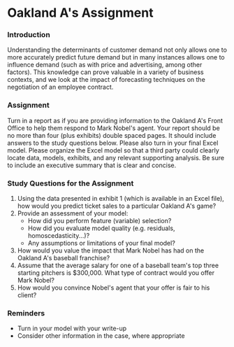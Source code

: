 # Oakland A's Assignment
### Introduction
Understanding the determinants of customer demand not only allows one to more accurately predict future demand but in many instances allows one to influence demand (such as with price and advertising, among other factors). This knowledge can prove valuable in a variety of business contexts, and we look at the impact of forecasting techniques on the negotiation of an employee contract.

### Assignment
Turn in a report as if you are providing information to the Oakland A's Front Office to help them respond to Mark Nobel's agent. Your report should be no more than four (plus exhibits) double spaced pages. It should include answers to the study questions below. Please also turn in your final Excel model. Please organize the Excel model so that a third party could clearly locate data, models, exhibits, and any relevant supporting analysis.
Be sure to include an executive summary that is clear and concise. 

### Study Questions for the Assignment
1. Using the data presented in exhibit 1 (which is available in an Excel file), how would you predict ticket sales to a particular Oakland A's game?
2. Provide an assessment of your model:
    * How did you perform feature (variable) selection?
    * How did you evaluate model quality (e.g. residuals, homoscedasticity...)?
    * Any assumptions or limitations of your final model?
3. How would you value the impact that Mark Nobel has had on the Oakland A's baseball franchise?
4. Assume that the average salary for one of a baseball team's top three starting pitchers is $300,000. What type of contract would you offer Mark Nobel?
5. How would you convince Nobel's agent that your offer is fair to his client?

### Reminders
* Turn in your model with your write-up
* Consider other information in the case, where appropriate

